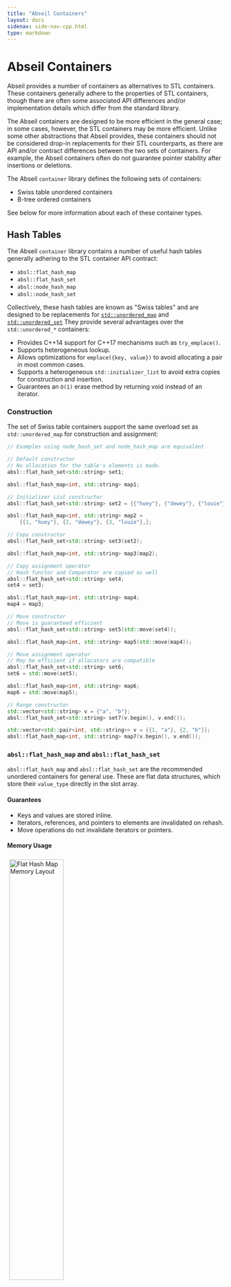 ```yaml
---
title: "Abseil Containers"
layout: docs
sidenav: side-nav-cpp.html
type: markdown
---
```


# Abseil Containers

Abseil provides a number of containers as alternatives to STL containers. These
containers generally adhere to the properties of STL containers, though there
are often some associated API differences and/or implementation details which
differ from the standard library.

The Abseil containers are designed to be more efficient in the general case; in
some cases, however, the STL containers may be more efficient. Unlike some other
abstractions that Abseil provides, these containers should not be considered
drop-in replacements for their STL counterparts, as there are API and/or
contract differences between the two sets of containers. For example, the
Abseil containers often do not guarantee pointer stability after insertions or
deletions.

The Abseil `container` library defines the following sets of containers:

* Swiss table unordered containers
* B-tree ordered containers

See below for more information about each of these container types.

## Hash Tables

The Abseil `container` library contains a number of useful hash tables generally
adhering to the STL container API contract:

*   `absl::flat_hash_map`
*   `absl::flat_hash_set`
*   `absl::node_hash_map`
*   `absl::node_hash_set`

Collectively, these hash tables are known as "Swiss tables" and are designed to
be replacements for
[`std::unordered_map`](https://en.cppreference.com/w/cpp/container/unordered_map)
and [`std::unordered_set`](https://en.cppreference.com/w/cpp/container/unordered_set)
They provide several advantages over the `std::unordered_*` containers:

*   Provides C++14 support for C++17 mechanisms such as `try_emplace()`.
*   Supports heterogeneous lookup.
*   Allows optimizations for `emplace({key, value})` to avoid allocating a pair
    in most common cases.
*   Supports a heterogeneous `std::initializer_list` to avoid extra copies for
    construction and insertion.
*   Guarantees an `O(1)` erase method by returning void instead of an iterator.

### Construction

The set of Swiss table containers support the same overload set as
`std::unordered_map` for construction and assignment:

<!--{% raw %}-->
```c++
// Examples using node_hash_set and node_hash_map are equivalent

// Default constructor
// No allocation for the table's elements is made.
absl::flat_hash_set<std::string> set1;

absl::flat_hash_map<int, std::string> map1;

// Initializer List constructor
absl::flat_hash_set<std::string> set2 = {{"huey"}, {"dewey"}, {"louie"},};

absl::flat_hash_map<int, std::string> map2 =
    {{1, "huey"}, {2, "dewey"}, {3, "louie"},};

// Copy constructor
absl::flat_hash_set<std::string> set3(set2);

absl::flat_hash_map<int, std::string> map3(map2);

// Copy assignment operator
// Hash functor and Comparator are copied as well
absl::flat_hash_set<std::string> set4;
set4 = set3;

absl::flat_hash_map<int, std::string> map4;
map4 = map3;

// Move constructor
// Move is guaranteed efficient
absl::flat_hash_set<std::string> set5(std::move(set4));

absl::flat_hash_map<int, std::string> map5(std::move(map4));

// Move assignment operator
// May be efficient if allocators are compatible
absl::flat_hash_set<std::string> set6;
set6 = std::move(set5);

absl::flat_hash_map<int, std::string> map6;
map6 = std::move(map5);

// Range constructor
std::vector<std::string> v = {"a", "b"};
absl::flat_hash_set<std::string> set7(v.begin(), v.end());

std::vector<std::pair<int, std::string>> v = {{1, "a"}, {2, "b"}};
absl::flat_hash_map<int, std::string> map7(v.begin(), v.end());
```
<!--{% endraw %}-->

### `absl::flat_hash_map` and `absl::flat_hash_set`

`absl::flat_hash_map` and `absl::flat_hash_set` are the recommended unordered
containers for general use. These are flat data structures, which store their
`value_type` directly in the slot array.

#### Guarantees

*   Keys and values are stored inline.
*   Iterators, references, and pointers to elements are invalidated on rehash.
*   Move operations do not invalidate iterators or pointers.

#### Memory Usage

<img src="images/flat-hash-map.svg" style="margin:5px;width:50%"
    alt="Flat Hash Map Memory Layout"/>

The container uses O(`(sizeof(std::pair<const K, V>) + 1) * bucket_count()`)
bytes. The *max load factor* is 87.5%, after which the table doubles in size
(making load factor go down by 2x). Thus `size()` is usually between
`0.4375*bucket_count()` and `0.875*bucket_count()`. For tables that have never
rehashed the load factor can be even lower, but these numbers are sufficient for
our estimates.

#### Recommendation

Use `absl::flat_hash_map` most of the time. If pointer stability of values (but
not keys) is needed, use `absl::flat_hash_map<Key, std::unique_ptr<Value>>`.

### `absl::node_hash_map` and `absl::node_hash_set`

These are near drop-in replacement for `std::unordered_map` and
`std::unordered_set`. They are useful:

*   When pointer stability[^pointer-stability] is required for both key and
    value.
*   For automatic migrations from `std::unordered_map`, `std::unordered_set`,
    `hash_map` or `hash_set` where it's difficult to figure out whether the code
    relies on pointer stability.

These are node-based data structures in the STL standard sense: each
`value_type` is allocated in a separate node and the main table contains
pointers to those nodes.

#### Guarantees

*   Nodes have stable addresses.
*   Iterators are invalidated on rehash.
*   Move operations do not invalidate iterators.

#### Memory Usage

<img src="images/node-hash-map.svg" style="margin:5px;width:50%"
    alt="Node Hash Map Memory Layout"/>

The slot array requires `(sizeof(void*) + 1) * bucket_count()` bytes and the
nodes themselves require `sizeof(value_type) * size()` bytes. Together, this is
O(`9*bucket_count() + sizeof(std::pair<const K, V>)*size()`) on most platforms.

#### Recommendation

Prefer `absl::flat_hash_map` or `absl::flat_hash_set` in most new code (see
above).

Use `absl::node_hash_map` or `absl::node_hash_set` when pointer stability of
both keys and values is required (rare), or for code migrations from other
containers with this property. *Note:* Do not use popularity as a guide. You
will see the "node" containers used a lot, but only because it was safe to
migrate code to them from other containers.

### Construction and Usage

<!--{% raw %}-->
```cpp
absl::flat_hash_map<int, string> numbers =
    {{1, "one"}, {2, "two"}, {3, "three"}};
numbers.try_emplace(4, "four");

absl::flat_hash_map<string, std::unique_ptr<string>> strings;
strings.try_emplace("foo", absl::make_unique<string>("bar"));
```
<!--{% endraw %}-->

### Heterogeneous Lookup

Inserting into or looking up an element within an associative container requires
a key. In general, containers require the keys to be of a specific type, which
can lead to inefficiencies at call sites that need to convert between
near-equivalent types (such as `std::string` and `absl::string_view`).

<pre class="bad-code">
std::map&lt;std::string, int&gt; m = ...;
absl::string_view some_key = ...;
// Construct a temporary `std::string` to do the query.
// The allocation + copy + deallocation might dominate the find() call.
auto it = m.find(std::string(some_key));
</pre>

To avoid this unnecessary work, the Swiss tables provide heterogeneous lookup
for conversions to string types (allowing `absl::string_view` in the lookup, for
example), and for conversions to smart pointer types (`std::unique_ptr`,
`std::shared_ptr`), through the `absl::Hash` hashing framework. (The supporting
comparators are built into `absl::Hash`.)

```cpp
absl::flat_hash_map<std::string, int> m = ...;
absl::string_view some_key = ...;
// We can use string_view directly as the key search.
auto it = m.find(some_key);
```

### Iteration Order Instability

While `std::unordered_map` makes no guarantees about iteration order, many
implementations happen to have a deterministic order based on the keys and their
insert order. This is not true of `absl::flat_hash_map` and
`absl::node_hash_map`. Thus, converting from `std::unordered_map` to
`absl::flat_hash_map` can expose latent bugs where the code incorrectly depends
on iteration order.

A special case which can create a subtle bug is summing `float` values in an
unordered container. While mathematical sums do not depend on order, floating
point sums do, and it can be the case that a sum is deterministic with
`std::unordered_set` but non-deterministic with `absl::flat_hash_set`.

## B-tree Ordered Containers

The Abseil `container` library contains ordered containers generally
adhering to the STL container API contract, but implemented using (generally
more efficient) B-trees rather than binary trees (as used in `std::map` et al):

*   `absl::btree_map`
*   `absl::btree_set`
*   `absl::btree_multimap`
*   `absl::btree_multiset`

These ordered containers are designed to be more efficient replacements for
[`std::map`](https://en.cppreference.com/w/cpp/container/map)
and [`std::set`](https://en.cppreference.com/w/cpp/container/set) in most cases.
Specifically, they provide several advantages over the ordered `std::`
containers:

*   Provide lower memory overhead in most cases than their STL equivalents.
*   Are generally more cache friendly (and hence faster) than their STL
    equivalents.
*   Provide C++14 support for C++17 mechanisms such as `try_emplace()`.
*   Support heterogeneous lookup.

### Construction

The set of B-tree containers support the same overload set as
`std::map` for construction and assignment:

<!--{% raw %}-->
```c++
// Examples using btree_multimap and btree_multiset are equivalent

// Default constructor
// No allocation for the B-tree's elements is made.
absl::btree_set<std::string> set1;

absl::btree_map<int, std::string> map1;

// Initializer List constructor
absl::btree_set<std::string> set2 = {{"huey"}, {"dewey"}, {"louie"},};

absl::btree_map<int, std::string> map2 =
    {{1, "huey"}, {2, "dewey"}, {3, "louie"},};

// Copy constructor
absl::btree_set<std::string> set3(set2);

absl::btree_map<int, std::string> map3(map2);

// Copy assignment operator
// Hash functor and Comparator are copied as well
absl::btree_set<std::string> set4;
set4 = set3;

absl::btree_map<int, std::string> map4;
map4 = map3;

// Move constructor
// Move is guaranteed efficient
absl::btree_set<std::string> set5(std::move(set4));

absl::btree_map<int, std::string> map5(std::move(map4));

// Move assignment operator
// May be efficient if allocators are compatible
absl::btree_set<std::string> set6;
set6 = std::move(set5);

absl::btree_map<int, std::string> map6;
map6 = std::move(map5);

// Range constructor
std::vector<std::string> v = {"a", "b"};
absl::btree_set<std::string> set7(v.begin(), v.end());

std::vector<std::pair<int, std::string>> v = {{1, "a"}, {2, "b"}};
absl::btree_map<int, std::string> map7(v.begin(), v.end());
```
<!--{% endraw %}-->

## Notes

[^pointer-stability]: "Pointer stability" means that a pointer to an element
    remains valid (is not invalidated) so long as the element
    is present, allowing code to cache pointers to elements
    even when the underlying container is mutated. Saying that
    a container has pointer stability is the same as saying
    that it doesn't move elements in memory; their addresses
    do not change. Pointer stability/invalidation is the same
    as reference stability/invalidation.
